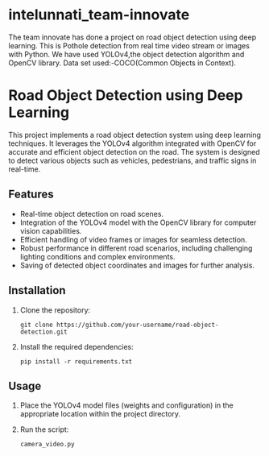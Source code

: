 # intelunnati_team-innovate
The team innovate has done a project on road object detection using deep learning.
This is Pothole detection from real time video stream or images with Python.
We have used YOLOv4,the object detection algorithm and OpenCV library.
Data set used:-COCO(Common Objects in Context).
# Road Object Detection using Deep Learning

This project implements a road object detection system using deep learning techniques. It leverages the YOLOv4 algorithm integrated with OpenCV for accurate and efficient object detection on the road. The system is designed to detect various objects such as vehicles, pedestrians, and traffic signs in real-time.

## Features

- Real-time object detection on road scenes.
- Integration of the YOLOv4 model with the OpenCV library for computer vision capabilities.
- Efficient handling of video frames or images for seamless detection.
- Robust performance in different road scenarios, including challenging lighting conditions and complex environments.
- Saving of detected object coordinates and images for further analysis.

## Installation

1. Clone the repository:
   ```
   git clone https://github.com/your-username/road-object-detection.git
   ```

2. Install the required dependencies:
   ```
   pip install -r requirements.txt
   ```

## Usage

1. Place the YOLOv4 model files (weights and configuration) in the appropriate location within the project directory.

2. Run the script:
   ```
   camera_video.py
   ```

